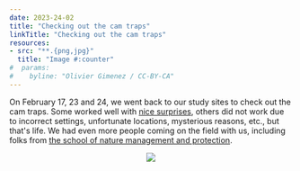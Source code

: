 ```yaml
---
date: 2023-24-02
title: "Checking out the cam traps"
linkTitle: "Checking out the cam traps"
resources:
- src: "**.{png,jpg}"
  title: "Image #:counter"
#  params:
#    byline: "Olivier Gimenez / CC-BY-CA"
---
```


On February 17, 23 and 24, we went back to our study sites to check out the cam traps. Some worked well with [nice surprises](https://otterconnect.netlify.app/blog/2023/01/20/first-videos-of-an-otter-on-the-lez-river/), others did not work due to incorrect settings, unfortunate locations, mysterious reasons, etc., but that's life. We had even more people coming on the field with us, including folks from [the school of nature management and protection](https://www.egpn.fr/). 

<p align="center">
  <img src="releve.png">
</p>

